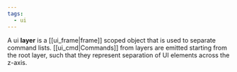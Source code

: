 ```yaml
---
tags:
  - ui
---
```

A ui **layer** is a [[ui_frame|frame]] scoped object that is used to separate command lists. [[ui_cmd|Commands]] from layers are emitted starting from the root layer, such that they represent separation of UI elements across the z-axis.